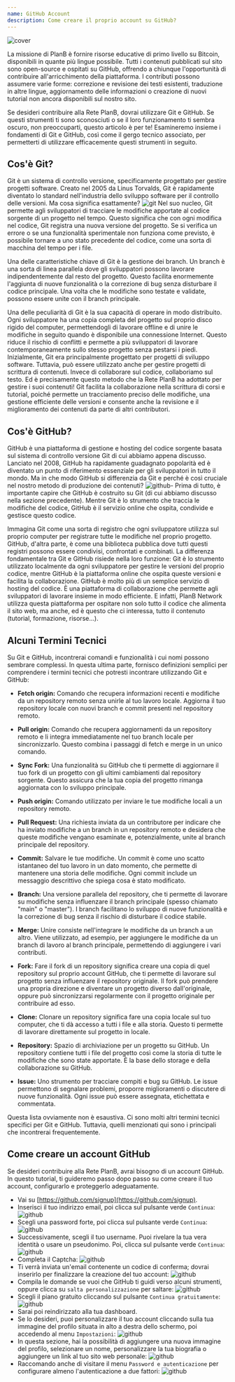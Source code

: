 ```yaml
---
name: GitHub Account
description: Come creare il proprio account su GitHub?
---
```


![cover](assets/cover.webp)

La missione di PlanB è fornire risorse educative di primo livello su Bitcoin, disponibili in quante più lingue possibile. Tutti i contenuti pubblicati sul sito sono open-source e ospitati su GitHub, offrendo a chiunque l'opportunità di contribuire all'arricchimento della piattaforma. I contributi possono assumere varie forme: correzione e revisione dei testi esistenti, traduzione in altre lingue, aggiornamento delle informazioni o creazione di nuovi tutorial non ancora disponibili sul nostro sito.

Se desideri contribuire alla Rete PlanB, dovrai utilizzare Git e GitHub. Se questi strumenti ti sono sconosciuti o se il loro funzionamento ti sembra oscuro, non preoccuparti, questo articolo è per te! Esamineremo insieme i fondamenti di Git e GitHub, così come il gergo tecnico associato, per permetterti di utilizzare efficacemente questi strumenti in seguito.

## Cos'è Git?

Git è un sistema di controllo versione, specificamente progettato per gestire progetti software. Creato nel 2005 da Linus Torvalds, Git è rapidamente diventato lo standard nell'industria dello sviluppo software per il controllo delle versioni. Ma cosa significa esattamente?
![git](assets/11.webp)
Nel suo nucleo, Git permette agli sviluppatori di tracciare le modifiche apportate al codice sorgente di un progetto nel tempo. Questo significa che con ogni modifica nel codice, Git registra una nuova versione del progetto. Se si verifica un errore o se una funzionalità sperimentale non funziona come previsto, è possibile tornare a uno stato precedente del codice, come una sorta di macchina del tempo per i file.

Una delle caratteristiche chiave di Git è la gestione dei branch. Un branch è una sorta di linea parallela dove gli sviluppatori possono lavorare indipendentemente dal resto del progetto. Questo facilita enormemente l'aggiunta di nuove funzionalità o la correzione di bug senza disturbare il codice principale. Una volta che le modifiche sono testate e validate, possono essere unite con il branch principale.

Una delle peculiarità di Git è la sua capacità di operare in modo distribuito. Ogni sviluppatore ha una copia completa del progetto sul proprio disco rigido del computer, permettendogli di lavorare offline e di unire le modifiche in seguito quando è disponibile una connessione Internet. Questo riduce il rischio di conflitti e permette a più sviluppatori di lavorare contemporaneamente sullo stesso progetto senza pestarsi i piedi.
Inizialmente, Git era principalmente progettato per progetti di sviluppo software. Tuttavia, può essere utilizzato anche per gestire progetti di scrittura di contenuti. Invece di collaborare sul codice, collaboriamo sul testo. Ed è precisamente questo metodo che la Rete PlanB ha adottato per gestire i suoi contenuti! Git facilita la collaborazione nella scrittura di corsi e tutorial, poiché permette un tracciamento preciso delle modifiche, una gestione efficiente delle versioni e consente anche la revisione e il miglioramento dei contenuti da parte di altri contributori.
## Cos'è GitHub?

GitHub è una piattaforma di gestione e hosting del codice sorgente basata sul sistema di controllo versione Git di cui abbiamo appena discusso. Lanciato nel 2008, GitHub ha rapidamente guadagnato popolarità ed è diventato un punto di riferimento essenziale per gli sviluppatori in tutto il mondo. Ma in che modo GitHub si differenzia da Git e perché è così cruciale nel nostro metodo di produzione dei contenuti?
![github-](assets/12.webp)
Prima di tutto, è importante capire che GitHub è costruito su Git (di cui abbiamo discusso nella sezione precedente). Mentre Git è lo strumento che traccia le modifiche del codice, GitHub è il servizio online che ospita, condivide e gestisce questo codice.

Immagina Git come una sorta di registro che ogni sviluppatore utilizza sul proprio computer per registrare tutte le modifiche nel proprio progetto. GitHub, d'altra parte, è come una biblioteca pubblica dove tutti questi registri possono essere condivisi, confrontati e combinati.
La differenza fondamentale tra Git e GitHub risiede nella loro funzione: Git è lo strumento utilizzato localmente da ogni sviluppatore per gestire le versioni del proprio codice, mentre GitHub è la piattaforma online che ospita queste versioni e facilita la collaborazione.
GitHub è molto più di un semplice servizio di hosting del codice. È una piattaforma di collaborazione che permette agli sviluppatori di lavorare insieme in modo efficiente. E infatti, PlanB Network utilizza questa piattaforma per ospitare non solo tutto il codice che alimenta il sito web, ma anche, ed è questo che ci interessa, tutto il contenuto (tutorial, formazione, risorse...).

## Alcuni Termini Tecnici

Su Git e GitHub, incontrerai comandi e funzionalità i cui nomi possono sembrare complessi. In questa ultima parte, fornisco definizioni semplici per comprendere i termini tecnici che potresti incontrare utilizzando Git e GitHub:

- **Fetch origin:** Comando che recupera informazioni recenti e modifiche da un repository remoto senza unirle al tuo lavoro locale. Aggiorna il tuo repository locale con nuovi branch e commit presenti nel repository remoto.

- **Pull origin:** Comando che recupera aggiornamenti da un repository remoto e li integra immediatamente nel tuo branch locale per sincronizzarlo. Questo combina i passaggi di fetch e merge in un unico comando.
- **Sync Fork:** Una funzionalità su GitHub che ti permette di aggiornare il tuo fork di un progetto con gli ultimi cambiamenti dal repository sorgente. Questo assicura che la tua copia del progetto rimanga aggiornata con lo sviluppo principale.
- **Push origin:** Comando utilizzato per inviare le tue modifiche locali a un repository remoto.

- **Pull Request:** Una richiesta inviata da un contributore per indicare che ha inviato modifiche a un branch in un repository remoto e desidera che queste modifiche vengano esaminate e, potenzialmente, unite al branch principale del repository.

- **Commit:** Salvare le tue modifiche. Un commit è come uno scatto istantaneo del tuo lavoro in un dato momento, che permette di mantenere una storia delle modifiche. Ogni commit include un messaggio descrittivo che spiega cosa è stato modificato.

- **Branch:** Una versione parallela del repository, che ti permette di lavorare su modifiche senza influenzare il branch principale (spesso chiamato "main" o "master"). I branch facilitano lo sviluppo di nuove funzionalità e la correzione di bug senza il rischio di disturbare il codice stabile.

- **Merge:** Unire consiste nell'integrare le modifiche da un branch a un altro. Viene utilizzato, ad esempio, per aggiungere le modifiche da un branch di lavoro al branch principale, permettendo di aggiungere i vari contributi.

- **Fork:** Fare il fork di un repository significa creare una copia di quel repository sul proprio account GitHub, che ti permette di lavorare sul progetto senza influenzare il repository originale. Il fork può prendere una propria direzione e diventare un progetto diverso dall'originale, oppure può sincronizzarsi regolarmente con il progetto originale per contribuire ad esso.

- **Clone:** Clonare un repository significa fare una copia locale sul tuo computer, che ti dà accesso a tutti i file e alla storia. Questo ti permette di lavorare direttamente sul progetto in locale.

- **Repository:** Spazio di archiviazione per un progetto su GitHub. Un repository contiene tutti i file del progetto così come la storia di tutte le modifiche che sono state apportate. È la base dello storage e della collaborazione su GitHub.

- **Issue:** Uno strumento per tracciare compiti e bug su GitHub. Le issue permettono di segnalare problemi, proporre miglioramenti o discutere di nuove funzionalità. Ogni issue può essere assegnata, etichettata e commentata.

Questa lista ovviamente non è esaustiva. Ci sono molti altri termini tecnici specifici per Git e GitHub. Tuttavia, quelli menzionati qui sono i principali che incontrerai frequentemente.

## Come creare un account GitHub

Se desideri contribuire alla Rete PlanB, avrai bisogno di un account GitHub. In questo tutorial, ti guideremo passo dopo passo su come creare il tuo account, configurarlo e proteggerlo adeguatamente.

- Vai su [https://github.com/signup](https://github.com/signup). 
- Inserisci il tuo indirizzo email, poi clicca sul pulsante verde `Continua`:
![github](assets/1.webp)
- Scegli una password forte, poi clicca sul pulsante verde `Continua`:
![github](assets/2.webp)
- Successivamente, scegli il tuo username. Puoi rivelare la tua vera identità o usare un pseudonimo. Poi, clicca sul pulsante verde `Continua`:
![github](assets/3.webp)
- Completa il Captcha:
![github](assets/4.webp)
- Ti verrà inviata un'email contenente un codice di conferma; dovrai inserirlo per finalizzare la creazione del tuo account:
![github](assets/5.webp)
- Compila le domande se vuoi che GitHub ti guidi verso alcuni strumenti, oppure clicca su `salta personalizzazione` per saltare:
![github](assets/6.webp)
- Scegli il piano gratuito cliccando sul pulsante `Continua gratuitamente`:
![github](assets/7.webp)
- Sarai poi reindirizzato alla tua dashboard.
- Se lo desideri, puoi personalizzare il tuo account cliccando sulla tua immagine del profilo situata in alto a destra dello schermo, poi accedendo al menu `Impostazioni`:
![github](assets/8.webp)
- In questa sezione, hai la possibilità di aggiungere una nuova immagine del profilo, selezionare un nome, personalizzare la tua biografia o aggiungere un link al tuo sito web personale:
![github](assets/9.webp)
- Raccomando anche di visitare il menu `Password e autenticazione` per configurare almeno l'autenticazione a due fattori:
![github](assets/10.webp)
